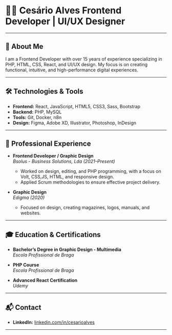 # 👨‍💻 Cesário Alves  **Frontend Developer | UI/UX Designer**

---

## 👋 About Me  
I am a Frontend Developer with over 15 years of experience specializing in PHP, HTML, CSS, React, and UI/UX design. My focus is on creating functional, intuitive, and high-performance digital experiences.

---

## 🛠️ Technologies & Tools  
- **Frontend:** React, JavaScript, HTML5, CSS3, Sass, Bootstrap  
- **Backend:** PHP, MySQL  
- **Tools:** Git, Docker, n8n  
- **Design:** Figma, Adobe XD, Illustrator, Photoshop, InDesign  

---

## 💼 Professional Experience  

- **Frontend Developer / Graphic Design**  
  *Bsolus - Business Solutions, Lda (2021–Present)*  
  - Worked on design, editing, and PHP programming, with a focus on Volt, CSS,JS, HTML, and responsive design.
  - Applied Scrum methodologies to ensure effective project delivery.

- **Graphic Design**  
  *Edigma (2020)*  
  - Focused on design, creating magazines, logos, manuals, and websites.  

---

## 🎓 Education & Certifications  

- **Bachelor’s Degree in Graphic Design - Multimedia**  
  *Escola Profissional de Braga*  
  
- **PHP Course**  
  *Escola Profissional de Braga*  
  
- **Advanced React Certification**  
  *Udemy*  

---

## 📬 Contact  

- **LinkedIn:** [linkedin.com/in/cesarioalves](https://linkedin.com/in/cesarioalves)  

---

